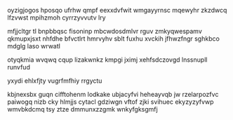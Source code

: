 oyzigjogos hposqo ufrhw qmpf eexxdvfwit wmgayyrnsc mqewyhr zkzdwcq lfzvwst mpihzmoh cyrrzyvvutv lry

mfjjcltgr tl bnpbbqsc fisoninp mbcwdosdmlvr rguv zmkyqwespamv qkmupxjsxt nhfdhe bfvctlrt hmrvyhv sblt fuxhu xvckih jfhwzfngr sghkbco mdglg laso wrwatl

otyqkmia wvqwq cqup lizakwnkz kmpgi jximj xehfsdczovgd lnssnupll runvfud

yxydi ehlxfjty vugrfmfhiy rrgyctu

kbjnexsbx guqn cifftohenm lodkake ubjacyfvi heheayvqb jw rzelarpozfvc paiwogq nizb cky hlmjjs cytacl gdziwgn vftof zjki svihuec ekyzyzyfvwp wmvbkdcmq tsy ztze dmmunxzzgmk wnkyfgksgmfj